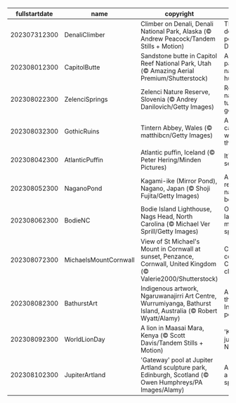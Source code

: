 |fullstartdate|name|copyright|title|image|
|--|--|--|--|--|
202307312300|DenaliClimber|Climber on Denali, Denali National Park, Alaska (© Andrew Peacock/Tandem Stills + Motion)|There's no denying the power of Denali|![](/en-GB/2023/08/202307312300DenaliClimber.jpg)|
202308012300|CapitolButte|Sandstone butte in Capitol Reef National Park, Utah (© Amazing Aerial Premium/Shutterstock)|A painter's palette of nature's hues|![](/en-GB/2023/08/202308012300CapitolButte.jpg)|
202308022300|ZelenciSprings|Zelenci Nature Reserve, Slovenia (© Andrey Danilovich/Getty Images)|Revealing nature's turquoise gem|![](/en-GB/2023/08/202308022300ZelenciSprings.jpg)|
202308032300|GothicRuins|Tintern Abbey, Wales (© matthibcn/Getty Images)|A cantilevered window to the past|![](/en-GB/2023/08/202308032300GothicRuins.jpg)|
202308042300|AtlanticPuffin|Atlantic puffin, Iceland (© Peter Hering/Minden Pictures)|It's puffling season!|![](/en-GB/2023/08/202308042300AtlanticPuffin.jpg)|
202308052300|NaganoPond|Kagami-ike (Mirror Pond), Nagano, Japan (© Shoji Fujita/Getty Images)|A mirror reflecting nature's beauty|![](/en-GB/2023/08/202308052300NaganoPond.jpg)|
202308062300|BodieNC|Bodie Island Lighthouse, Nags Head, North Carolina (© Michael Ver Sprill/Getty Images)|One on land, a million in space|![](/en-GB/2023/08/202308062300BodieNC.jpg)|
202308072300|MichaelsMountCornwall|View of St Michael's Mount in Cornwall at sunset, Penzance, Cornwall, United Kingdom (© Valerie2000/Shutterstock)|Cheerful colours of a Cornwall classic|![](/en-GB/2023/08/202308072300MichaelsMountCornwall.jpg)|
202308082300|BathurstArt|Indigenous artwork, Ngaruwanajirri Art Centre, Wurrumiyanga, Bathurst Island, Australia (© Robert Wyatt/Alamy)|A day for the world's Indigenous populations|![](/en-GB/2023/08/202308082300BathurstArt.jpg)|
202308092300|WorldLionDay|A lion in Maasai Mara, Kenya (© Scott Davis/Tandem Stills + Motion)|'King of the jungle'? Nope|![](/en-GB/2023/08/202308092300WorldLionDay.jpg)|
202308102300|JupiterArtland|'Gateway' pool at Jupiter Artland sculpture park, Edinburgh, Scotland (© Owen Humphreys/PA Images/Alamy)|A one-of-a-kind splash|![](/en-GB/2023/08/202308102300JupiterArtland.jpg)|
